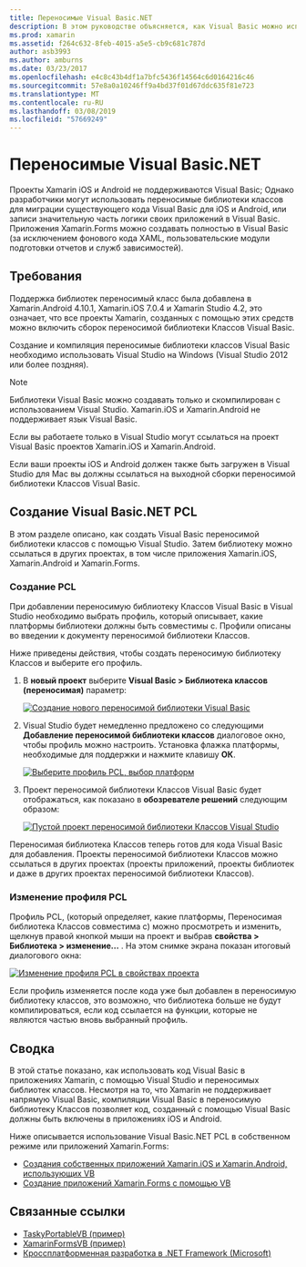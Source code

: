 ```yaml
---
title: Переносимые Visual Basic.NET
description: В этом руководстве объясняется, как Visual Basic можно использовать для записи проекты переносимой библиотеки классов (PCL), которые могут использоваться в решениях, предназначенных для Xamarin.iOS и Xamarin.Android.
ms.prod: xamarin
ms.assetid: f264c632-8feb-4015-a5e5-cb9c681c787d
author: asb3993
ms.author: amburns
ms.date: 03/23/2017
ms.openlocfilehash: e4c8c43b4df1a7bfc5436f14564c6d0164216c46
ms.sourcegitcommit: 57e8a0a10246ff9a4bd37f01d67ddc635f81e723
ms.translationtype: MT
ms.contentlocale: ru-RU
ms.lasthandoff: 03/08/2019
ms.locfileid: "57669249"
---
```

# <a name="portable-visual-basicnet"></a>Переносимые Visual Basic.NET

Проекты Xamarin iOS и Android не поддерживаются Visual Basic; Однако разработчики могут использовать переносимые библиотеки классов для миграции существующего кода Visual Basic для iOS и Android, или записи значительную часть логики своих приложений в Visual Basic. Приложения Xamarin.Forms можно создавать полностью в Visual Basic (за исключением фонового кода XAML, пользовательские модули подготовки отчетов и служб зависимостей).

## <a name="requirements"></a>Требования

Поддержка библиотек переносимый класс была добавлена в Xamarin.Android 4.10.1, Xamarin.iOS 7.0.4 и Xamarin Studio 4.2, это означает, что все проекты Xamarin, созданных с помощью этих средств можно включить сборок переносимой библиотеки Классов Visual Basic.

Создание и компиляция переносимые библиотеки классов Visual Basic необходимо использовать Visual Studio на Windows (Visual Studio 2012 или более поздняя).

> [!NOTE]
> Библиотеки Visual Basic можно создавать только и скомпилирован с использованием Visual Studio. Xamarin.iOS и Xamarin.Android не поддерживает язык Visual Basic.
>
> Если вы работаете только в Visual Studio могут ссылаться на проект Visual Basic проектов Xamarin.iOS и Xamarin.Android.
>
> Если ваши проекты iOS и Android должен также быть загружен в Visual Studio для Mac вы должны ссылаться на выходной сборки переносимой библиотеки Классов Visual Basic.


## <a name="creating-a-visual-basicnet-pcl"></a>Создание Visual Basic.NET PCL

В этом разделе описано, как создать Visual Basic переносимой библиотеки классов с помощью Visual Studio.
Затем библиотеку можно ссылаться в других проектах, в том числе приложения Xamarin.iOS, Xamarin.Android и Xamarin.Forms.

### <a name="creating-a-pcl"></a>Создание PCL

При добавлении переносимую библиотеку Классов Visual Basic в Visual Studio необходимо выбрать профиль, который описывает, какие платформы библиотеки должны быть совместимы с. Профили описаны во введении к документу переносимой библиотеки Классов.

Ниже приведены действия, чтобы создать переносимую библиотеку Классов и выберите его профиль.

1.  В **новый проект** выберите **Visual Basic > Библиотека классов (переносимая)** параметр:

    [![](images/image1-sml.png "Создание нового переносимой библиотеки Visual Basic")](images/image1.png#lightbox)

1.  Visual Studio будет немедленно предложено со следующими **Добавление переносимой библиотеки классов** диалоговое окно, чтобы профиль можно настроить. Установка флажка платформы, необходимые для поддержки и нажмите клавишу **ОК**.

    [![](images/image2-sml.png "Выберите профиль PCL, выбор платформ")](images/image2.png#lightbox)

1.  Проект переносимой библиотеки Классов Visual Basic будет отображаться, как показано в **обозревателе решений** следующим образом:

    [![](images/image3-sml.png "Пустой проект переносимой библиотеки Классов Visual Studio")](images/image3.png#lightbox)


Переносимая библиотека Классов теперь готов для кода Visual Basic для добавления. Проекты переносимой библиотеки Классов можно ссылаться в других проектах (проекты приложений, проекты библиотек и даже в других проектах переносимой библиотеки Классов).

### <a name="editing-the-pcl-profile"></a>Изменение профиля PCL

Профиль PCL, (который определяет, какие платформы, Переносимая библиотека Классов совместима с) можно просмотреть и изменить, щелкнув правой кнопкой мыши на проект и выбрав **свойства > Библиотека > изменение...** . На этом снимке экрана показан итоговый диалогового окна:

 [![](images/image4-sml.png "Изменение профиля PCL в свойствах проекта")](images/image4.png#lightbox)

Если профиль изменяется после кода уже был добавлен в переносимую библиотеку классов, это возможно, что библиотека больше не будут компилироваться, если код ссылается на функции, которые не являются частью вновь выбранный профиль.


## <a name="summary"></a>Сводка

В этой статье показано, как использовать код Visual Basic в приложениях Xamarin, с помощью Visual Studio и переносимых библиотек классов. Несмотря на то, что Xamarin не поддерживает напрямую Visual Basic, компиляции Visual Basic в переносимую библиотеку Классов позволяет код, созданный с помощью Visual Basic должны быть включены в приложениях iOS и Android.

Ниже описывается использование Visual Basic.NET PCL в собственном режиме или приложений Xamarin.Forms:

- [Создания собственных приложений Xamarin.iOS и Xamarin.Android, использующих VB](native-apps.md)
- [Создание приложений Xamarin.Forms с помощью VB](xamarin-forms.md)


## <a name="related-links"></a>Связанные ссылки

- [TaskyPortableVB (пример)](https://github.com/xamarin/mobile-samples/tree/master/VisualBasic/TaskyPortableVB)
- [XamarinFormsVB (пример)](https://github.com/xamarin/mobile-samples/tree/master/VisualBasic/XamarinFormsVB)
- [Кроссплатформенная разработка в .NET Framework (Microsoft)](https://msdn.microsoft.com/library/gg597391(v=vs.110).aspx)
